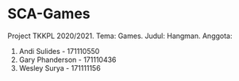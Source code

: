 # SCA-Games
Project TKKPL 2020/2021. Tema: Games. Judul: Hangman. Anggota:

1. Andi Sulides - 171110550
2. Gary Phanderson - 171110436
3. Wesley Surya - 171111156
